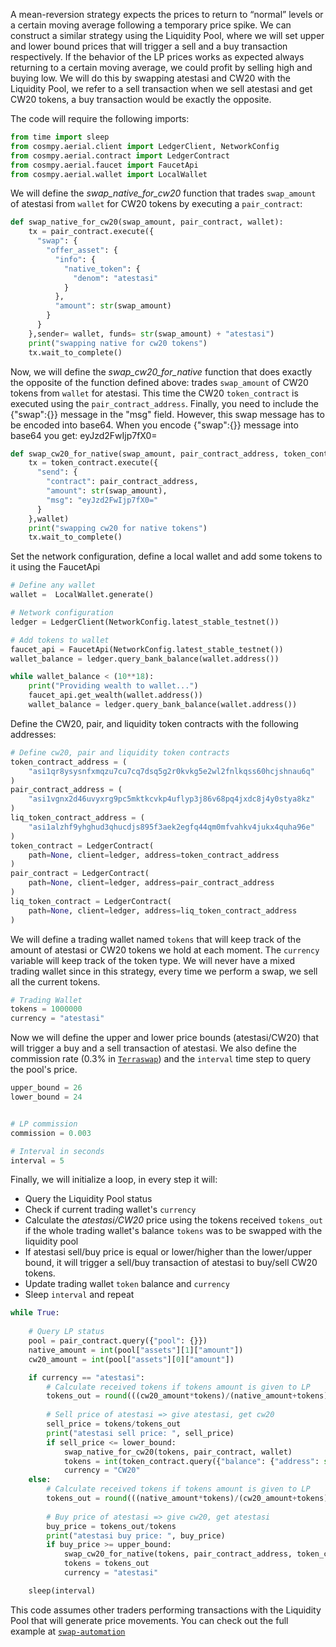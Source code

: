 A mean-reversion strategy expects the prices to return to “normal” levels or a certain moving average following a temporary price spike. We can construct a similar strategy using the Liquidity Pool, where we will set upper and lower bound prices that will trigger a sell and a buy transaction respectively. If the behavior of the LP prices works as expected always returning to a certain moving average, we could profit by selling high and buying low. We will do this by swapping atestasi and CW20 with the Liquidity Pool, we refer to a sell transaction when we sell atestasi and get CW20 tokens, a buy transaction would be exactly the opposite.

The code will require the following imports:

```python
from time import sleep
from cosmpy.aerial.client import LedgerClient, NetworkConfig
from cosmpy.aerial.contract import LedgerContract
from cosmpy.aerial.faucet import FaucetApi
from cosmpy.aerial.wallet import LocalWallet
```

We will define the *swap_native_for_cw20* function that trades `swap_amount` of atestasi from `wallet` for CW20 tokens by executing a `pair_contract`:


```python
def swap_native_for_cw20(swap_amount, pair_contract, wallet):
    tx = pair_contract.execute({
      "swap": {
        "offer_asset": {
          "info": {
            "native_token": {
              "denom": "atestasi"
            }
          },
          "amount": str(swap_amount)
        }
      }
    },sender= wallet, funds= str(swap_amount) + "atestasi")
    print("swapping native for cw20 tokens")
    tx.wait_to_complete()
```
Now, we will define the *swap_cw20_for_native* function that does exactly the opposite of the function defined above: trades `swap_amount` of CW20 tokens from `wallet` for atestasi. This time the CW20 `token_contract` is executed using the `pair_contract_address`. Finally, you need to include the {"swap":{}} message in the "msg" field. However, this swap message has to be encoded into base64. When you encode {"swap":{}} message into base64 you get: eyJzd2FwIjp7fX0=

```python
def swap_cw20_for_native(swap_amount, pair_contract_address, token_contract, wallet):
    tx = token_contract.execute({
      "send": {
        "contract": pair_contract_address,
        "amount": str(swap_amount),
        "msg": "eyJzd2FwIjp7fX0="
      }
    },wallet)
    print("swapping cw20 for native tokens")
    tx.wait_to_complete()
```
Set the network configuration, define a local wallet and add some tokens to it using the FaucetApi

```python
# Define any wallet
wallet =  LocalWallet.generate()

# Network configuration
ledger = LedgerClient(NetworkConfig.latest_stable_testnet())

# Add tokens to wallet
faucet_api = FaucetApi(NetworkConfig.latest_stable_testnet())
wallet_balance = ledger.query_bank_balance(wallet.address())

while wallet_balance < (10**18):
    print("Providing wealth to wallet...")
    faucet_api.get_wealth(wallet.address())
    wallet_balance = ledger.query_bank_balance(wallet.address())

```
Define the CW20, pair, and liquidity token contracts with the following addresses:

```python
# Define cw20, pair and liquidity token contracts
token_contract_address = (
    "asi1qr8ysysnfxmqzu7cu7cq7dsq5g2r0kvkg5e2wl2fnlkqss60hcjshnau6q"
)
pair_contract_address = (
    "asi1vgnx2d46uvyxrg9pc5mktkcvkp4uflyp3j86v68pq4jxdc8j4y0stya8kz"
)
liq_token_contract_address = (
    "asi1alzhf9yhghud3qhucdjs895f3aek2egfq44qm0mfvahkv4jukx4quha96e"
)
token_contract = LedgerContract(
    path=None, client=ledger, address=token_contract_address
)
pair_contract = LedgerContract(
    path=None, client=ledger, address=pair_contract_address
)
liq_token_contract = LedgerContract(
    path=None, client=ledger, address=liq_token_contract_address
)
```

We will define a trading wallet named `tokens` that will keep track of the amount of atestasi or CW20 tokens we hold at each moment. The `currency` variable will keep track of the token type. We will never have a mixed trading wallet since in this strategy, every time we perform a swap, we sell all the current tokens.

```python
# Trading Wallet
tokens = 1000000
currency = "atestasi"
```

Now we will define the upper and lower price bounds (atestasi/CW20) that will trigger a buy and a sell transaction of atestasi. We also define the commission rate (0.3% in [`Terraswap`](https://docs.terraswap.io/docs/introduction/trading-fees/)) and the `interval` time step to query the pool's price.

```python
upper_bound = 26
lower_bound = 24


# LP commission
commission = 0.003

# Interval in seconds
interval = 5
```
Finally, we will initialize a loop, in every step it will:

* Query the Liquidity Pool status
* Check if current trading wallet's `currency`
* Calculate the *atestasi/CW20* price using the tokens received `tokens_out` if the whole trading wallet's balance `tokens` was to be swapped with the liquidity pool
* If atestasi sell/buy price is equal or lower/higher than the lower/upper bound, it will trigger a sell/buy transaction of atestasi to buy/sell CW20 tokens.
* Update trading wallet `token` balance and `currency`
* Sleep `interval` and repeat

```python
while True:
    
    # Query LP status
    pool = pair_contract.query({"pool": {}})
    native_amount = int(pool["assets"][1]["amount"])
    cw20_amount = int(pool["assets"][0]["amount"])

    if currency == "atestasi":
        # Calculate received tokens if tokens amount is given to LP
        tokens_out = round(((cw20_amount*tokens)/(native_amount+tokens))*(1-commission))
        
        # Sell price of atestasi => give atestasi, get cw20
        sell_price = tokens/tokens_out
        print("atestasi sell price: ", sell_price)
        if sell_price <= lower_bound:
            swap_native_for_cw20(tokens, pair_contract, wallet)
            tokens = int(token_contract.query({"balance": {"address": str(wallet.address())}})["balance"])
            currency = "CW20"
    else:
        # Calculate received tokens if tokens amount is given to LP
        tokens_out = round(((native_amount*tokens)/(cw20_amount+tokens))*(1-commission))
        
        # Buy price of atestasi => give cw20, get atestasi
        buy_price = tokens_out/tokens
        print("atestasi buy price: ", buy_price)
        if buy_price >= upper_bound:
            swap_cw20_for_native(tokens, pair_contract_address, token_contract, wallet)
            tokens = tokens_out
            currency = "atestasi"

    sleep(interval)
```

This code assumes other traders performing transactions with the Liquidity Pool that will generate price movements.
You can check out the full example at [`swap-automation`](https://github.com/fetchai/cosmpy/blob/main/examples/aerial_swap_automation.py)